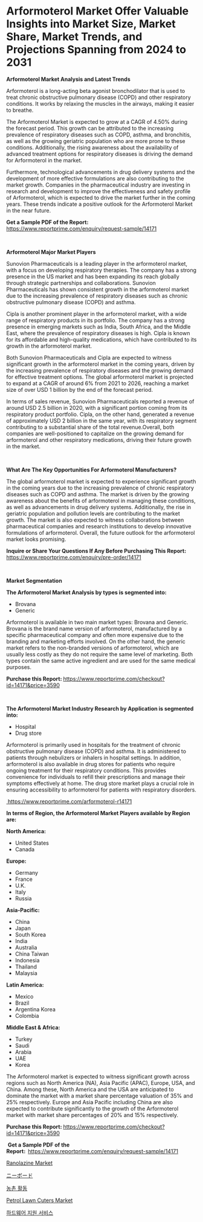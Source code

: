 <p><h1>Arformoterol Market Offer Valuable Insights into Market Size, Market Share, Market Trends, and Projections Spanning from 2024 to 2031</h1></p><p><strong>Arformoterol Market Analysis and Latest Trends</strong></p>
<p><p>Arformoterol is a long-acting beta agonist bronchodilator that is used to treat chronic obstructive pulmonary disease (COPD) and other respiratory conditions. It works by relaxing the muscles in the airways, making it easier to breathe.</p><p>The Arformoterol Market is expected to grow at a CAGR of 4.50% during the forecast period. This growth can be attributed to the increasing prevalence of respiratory diseases such as COPD, asthma, and bronchitis, as well as the growing geriatric population who are more prone to these conditions. Additionally, the rising awareness about the availability of advanced treatment options for respiratory diseases is driving the demand for Arformoterol in the market.</p><p>Furthermore, technological advancements in drug delivery systems and the development of more effective formulations are also contributing to the market growth. Companies in the pharmaceutical industry are investing in research and development to improve the effectiveness and safety profile of Arformoterol, which is expected to drive the market further in the coming years. These trends indicate a positive outlook for the Arformoterol Market in the near future.</p></p>
<p><strong>Get a Sample PDF of the Report:&nbsp;</strong> <a href="https://www.reportprime.com/enquiry/request-sample/14171">https://www.reportprime.com/enquiry/request-sample/14171</a></p>
<p>&nbsp;</p>
<p><strong>Arformoterol Major Market Players</strong></p>
<p><p>Sunovion Pharmaceuticals is a leading player in the arformoterol market, with a focus on developing respiratory therapies. The company has a strong presence in the US market and has been expanding its reach globally through strategic partnerships and collaborations. Sunovion Pharmaceuticals has shown consistent growth in the arformoterol market due to the increasing prevalence of respiratory diseases such as chronic obstructive pulmonary disease (COPD) and asthma.</p><p>Cipla is another prominent player in the arformoterol market, with a wide range of respiratory products in its portfolio. The company has a strong presence in emerging markets such as India, South Africa, and the Middle East, where the prevalence of respiratory diseases is high. Cipla is known for its affordable and high-quality medications, which have contributed to its growth in the arformoterol market.</p><p>Both Sunovion Pharmaceuticals and Cipla are expected to witness significant growth in the arformoterol market in the coming years, driven by the increasing prevalence of respiratory diseases and the growing demand for effective treatment options. The global arformoterol market is projected to expand at a CAGR of around 6% from 2021 to 2026, reaching a market size of over USD 1 billion by the end of the forecast period.</p><p>In terms of sales revenue, Sunovion Pharmaceuticals reported a revenue of around USD 2.5 billion in 2020, with a significant portion coming from its respiratory product portfolio. Cipla, on the other hand, generated a revenue of approximately USD 2 billion in the same year, with its respiratory segment contributing to a substantial share of the total revenue.Overall, both companies are well-positioned to capitalize on the growing demand for arformoterol and other respiratory medications, driving their future growth in the market.</p></p>
<p>&nbsp;</p>
<p><strong>What Are The Key Opportunities For Arformoterol Manufacturers?</strong></p>
<p><p>The global arformoterol market is expected to experience significant growth in the coming years due to the increasing prevalence of chronic respiratory diseases such as COPD and asthma. The market is driven by the growing awareness about the benefits of arformoterol in managing these conditions, as well as advancements in drug delivery systems. Additionally, the rise in geriatric population and pollution levels are contributing to the market growth. The market is also expected to witness collaborations between pharmaceutical companies and research institutions to develop innovative formulations of arformoterol. Overall, the future outlook for the arformoterol market looks promising.</p></p>
<p><strong>Inquire or Share Your Questions If Any Before Purchasing This Report:</strong> <a href="https://www.reportprime.com/enquiry/pre-order/14171">https://www.reportprime.com/enquiry/pre-order/14171</a></p>
<p>&nbsp;</p>
<p><strong>Market Segmentation</strong></p>
<p><strong>The Arformoterol Market Analysis by types is segmented into:</strong></p>
<p><ul><li>Brovana</li><li>Generic</li></ul></p>
<p><p>Arformoterol is available in two main market types: Brovana and Generic. Brovana is the brand name version of arformoterol, manufactured by a specific pharmaceutical company and often more expensive due to the branding and marketing efforts involved. On the other hand, the generic market refers to the non-branded versions of arformoterol, which are usually less costly as they do not require the same level of marketing. Both types contain the same active ingredient and are used for the same medical purposes.</p></p>
<p><strong>Purchase this Report:&nbsp;</strong><a href="https://www.reportprime.com/checkout?id=14171&price=3590">https://www.reportprime.com/checkout?id=14171&price=3590</a></p>
<p>&nbsp;</p>
<p><strong>The Arformoterol Market Industry Research by Application is segmented into:</strong></p>
<p><ul><li>Hospital</li><li>Drug store</li></ul></p>
<p><p>Arformoterol is primarily used in hospitals for the treatment of chronic obstructive pulmonary disease (COPD) and asthma. It is administered to patients through nebulizers or inhalers in hospital settings. In addition, arformoterol is also available in drug stores for patients who require ongoing treatment for their respiratory conditions. This provides convenience for individuals to refill their prescriptions and manage their symptoms effectively at home. The drug store market plays a crucial role in ensuring accessibility to arformoterol for patients with respiratory disorders.</p></p>
<p><a href="https://www.reportprime.com/arformoterol-r14171">&nbsp;https://www.reportprime.com/arformoterol-r14171</a></p>
<p><strong>In terms of Region, the Arformoterol Market Players available by Region are:</strong></p>
<p>
    <p> <strong> North America: </strong>
        <ul>
            <li>United States</li>
            <li>Canada</li>
        </ul>
        </p> 
    <p> <strong> Europe: </strong>
        <ul>
            <li>Germany</li>
            <li>France</li>
            <li>U.K.</li>
            <li>Italy</li>
            <li>Russia</li>
        </ul>
        </p> 
    <p> <strong> Asia-Pacific: </strong>
        <ul>
            <li>China</li>
            <li>Japan</li>
            <li>South Korea</li>
            <li>India</li>
            <li>Australia</li>
            <li>China Taiwan</li>
            <li>Indonesia</li>
            <li>Thailand</li>
            <li>Malaysia</li>
        </ul>
        </p> 
    <p> <strong> Latin America: </strong>
        <ul>
            <li>Mexico</li>
            <li>Brazil</li>
            <li>Argentina Korea</li>
            <li>Colombia</li>
        </ul>
        </p> 
    <p> <strong> Middle East & Africa: </strong>
        <ul>
            <li>Turkey</li>
            <li>Saudi</li>
            <li>Arabia</li>
            <li>UAE</li>
            <li>Korea</li>
        </ul>
    </p>
    </p>
<p><p>The Arformoterol market is expected to witness significant growth across regions such as North America (NA), Asia Pacific (APAC), Europe, USA, and China. Among these, North America and the USA are anticipated to dominate the market with a market share percentage valuation of 35% and 25% respectively. Europe and Asia Pacific including China are also expected to contribute significantly to the growth of the Arformoterol market with market share percentages of 20% and 15% respectively.</p></p>
<p><strong>Purchase this Report: </strong><a href="https://www.reportprime.com/checkout?id=14171&price=3590">https://www.reportprime.com/checkout?id=14171&price=3590</a></p>
<p>&nbsp;<strong>Get a Sample PDF of the Report:&nbsp;&nbsp;</strong><a href="https://www.reportprime.com/enquiry/request-sample/14171">https://www.reportprime.com/enquiry/request-sample/14171</a></p>
<p><strong></strong></p>
<p><p><a href="https://github.com/mauripalmi/Market-Research-Report-List-4/blob/main/ranolazine-market.md">Ranolazine Market</a></p><p><a href="https://medium.com/@idellamante2023/%E3%83%8B%E3%83%BC%E3%83%9C%E3%83%BC%E3%83%89%E5%B8%82%E5%A0%B4%E3%81%AE%E8%A6%8F%E6%A8%A1-%E5%B8%82%E5%A0%B4%E3%82%BB%E3%82%B0%E3%83%A1%E3%83%B3%E3%83%86%E3%83%BC%E3%82%B7%E3%83%A7%E3%83%B3-%E5%B8%82%E5%A0%B4%E5%8B%95%E5%90%91-%E3%81%8A%E3%82%88%E3%81%B3%E6%88%90%E9%95%B7%E5%88%86%E6%9E%90%E4%BA%88%E6%B8%AC2031%E5%B9%B4%E3%81%BE%E3%81%A7-4397a0fe4bb8">ニーボード</a></p><p><a href="https://medium.com/@kylearson6756sfvf/%EA%B8%80%EB%A1%9C%EB%B2%8C-%EB%86%8D%EC%B4%8C-%ED%99%9C%EB%8F%99-%EC%8B%9C%EC%9E%A5%EC%9D%80-2024%EB%85%84%EB%B6%80%ED%84%B0-2031%EB%85%84%EA%B9%8C%EC%A7%80-5-1-%EC%9D%98-cagr%EC%9C%BC%EB%A1%9C-%EC%84%B1%EC%9E%A5%ED%95%A0-%EA%B2%83%EC%9C%BC%EB%A1%9C-%EC%98%88%EC%B8%A1%EB%90%A9%EB%8B%88%EB%8B%A4-6637b19324d4">농촌 활동</a></p><p><a href="https://medium.com/@samirmayert184/global-petrol-lawn-cuters-market-by-product-type-by-application-by-region-and-companies-d6fe3441c906">Petrol Lawn Cuters Market</a></p><p><a href="https://medium.com/@keyarraglover45/2024%EB%85%84%EB%B6%80%ED%84%B0-2031%EB%85%84%EA%B9%8C%EC%A7%80%EC%9D%98-%ED%95%98%EB%93%9C%EC%9B%A8%EC%96%B4-%EC%A7%80%EC%9B%90-%EC%84%9C%EB%B9%84%EC%8A%A4-%EC%8B%9C%EC%9E%A5-%EC%84%B1%EC%9E%A5-%EC%A0%84%EB%A7%9D-%EB%B0%8F-%EC%8B%9C%EC%9E%A5-%EB%8F%99%ED%96%A5-%EB%B6%84%EC%84%9D%EC%97%90-%EB%94%B0%EB%A5%B8-%EC%96%B4%ED%94%8C%EB%A6%AC%EC%BC%80%EC%9D%B4%EC%85%98-%EC%A7%80%EC%97%AD%EB%B3%84-%EC%A0%84%EB%A7%9D-%EB%B0%8F-%EC%88%98%EC%9D%B5%EB%A5%A0%EC%9D%80-%EC%97%B0%ED%8F%89%EA%B7%A0-%EC%84%B1%EC%9E%A5%EB%A5%A0%EC%9D%B8-4-1-%EB%A1%9C-%EC%98%88%EC%83%81%EB%90%A9%EB%8B%88%EB%8B%A4-e26a948cd759">하드웨어 지원 서비스</a></p></p>